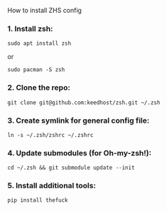How to install ZHS config

### 1. Install zsh:
```
sudo apt install zsh
```
or
```
sudo pacman -S zsh
```
### 2. Clone the repo:
```
git clone git@github.com:keedhost/zsh.git ~/.zsh
```
### 3. Create symlink for general config file:
```
ln -s ~/.zsh/zshrc ~/.zshrc
```
### 4. Update submodules (for Oh-my-zsh!):
```
cd ~/.zsh && git submodule update --init
```
### 5. Install additional tools:
```
pip install thefuck
```
